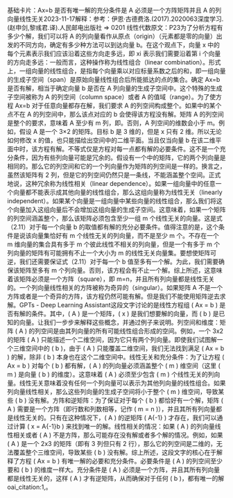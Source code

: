 

基础卡片：Ax=b 是否有唯一解的充分条件是 A 必须是一个方阵矩阵并且 A 的列向量线性无关2023-11-17解释：参考：伊恩·古德费洛.(2017).2020063深度学习.(赵申剑,黎彧君.译).人民邮电出版社 => 0201 线性代数原文：P23为了分析方程有多少个解，我们可以将 A 的列向量看作从原点（origin）（元素都是零的向量）出发的不同方向，确定有多少种方法可以到达向量 b。在这个观点下，向量 x 中的每个元素表示我们应该沿着这些方向走多远，即 xi 表示我们需要沿着第 i 个向量的方向走多远：一般而言，这种操作称为线性组合（linear combination）。形式上，一组向量的线性组合，是指每个向量乘以对应标量系数之后的和，即一组向量的生成子空间（span）是原始向量线性组合后所能抵达的点的集合。确定 Ax=b 是否有解，相当于确定向量 b 是否在 A 列向量的生成子空间中。这个特殊的生成子空间被称为 A 的列空间（column space）或者 A 的值域（range）。为了使方程 Ax=b 对于任意向量都存在解，我们要求 A 的列空间构成整个。如果中的某个点不在 A 的列空间中，那么该点对应的 b 会使得该方程没有解。矩阵 A 的列空间是整个的要求，意味着 A 至少有 m 列，即。否则，A 列空间的维数会小于 m。例如，假设 A 是一个 3×2 的矩阵。目标 b 是 3 维的，但是 x 只有 2 维。所以无论如何修改 x 的值，也只能描绘出空间中的二维平面。当且仅当向量 b 在该二维平面中时，该方程有解。不等式仅是方程对每一点都有解的必要条件。这不是一个充分条件，因为有些列向量可能是冗余的。假设有一个中的矩阵，它的两个列向量是相同的。那么它的列空间和它的一个列向量作为矩阵的列空间是一样的。换言之，虽然该矩阵有 2 列，但是它的列空间仍然只是一条线，不能涵盖整个空间。正式地说，这种冗余称为线性相关（linear dependence）。如果一组向量中的任意一个向量都不能表示成其他向量的线性组合，那么这组向量称为线性无关（linearly independent）。如果某个向量是一组向量中某些向量的线性组合，那么我们将这个向量加入这组向量后不会增加这组向量的生成子空间。这意味着，如果一个矩阵的列空间涵盖整个，那么该矩阵必须包含至少一组 m 个线性无关的向量。这是式（2.11）对于每一个向量 b 的取值都有解的充分必要条件。值得注意的是，这个条件是说该向量集恰好有 m 个线性无关的列向量，而不是至少 m 个。不存在一个 m 维向量的集合具有多于 m 个彼此线性不相关的列向量，但是一个有多于 m 个列向量的矩阵有可能拥有不止一个大小为 m 的线性无关向量集。要想使矩阵可逆，我们还需要保证式（2.11）对于每一个 b 值至多有一个解。为此，我们需要确保该矩阵至多有 m 个列向量。否则，该方程会有不止一个解。综上所述，这意味着该矩阵必须是一个方阵（square），即 m=n，并且所有列向量都是线性无关的。一个列向量线性相关的方阵被称为奇异的（singular）。如果矩阵 A 不是一个方阵或者是一个奇异的方阵，该方程仍然可能有解。但是我们不能使用矩阵逆去求解。GPTs - Deep Learning Assistant这段文字讨论的是线性方程组 ( Ax = b ) 是否有解的条件。其中，( A ) 是一个矩阵，( x ) 是我们想要解的向量，而 ( b ) 是已知的向量。让我们一步步来解释这些概念，并通过例子来说明。列空间和维度：矩阵 ( A ) 的列空间是由其列向量的所有可能线性组合形成的空间。例如，一个 3x2 的矩阵 ( A ) 只能描述一个二维空间，因为它只有两个列向量。即使我们试图解一个三维空间中的 ( b )，由于 ( A ) 只能覆盖二维空间，我们无法找到满足 ( Ax = b ) 的解，除非 ( b ) 本身也在这个二维空间中。线性无关和充分条件：为了让方程 ( Ax = b ) 对每个 ( b ) 都有解，( A ) 的列向量必须涵盖整个 ( m ) 维空间（这里 ( m ) 是向量 ( b ) 的维度）。这意味着 ( A ) 必须至少包含 ( m ) 个线性无关的列向量。线性无关意味着没有任何一个列向量可以表示为其他列向量的线性组合。如果列向量线性相关，那么这些列向量的生成子空间将小于整个 ( m ) 维空间，导致某些 ( b ) 没有解。方阵和逆矩阵：为了保证对于每个 ( b ) 都恰好有一个解，矩阵 ( A ) 需要是一个方阵（即行数和列数相等，记作 ( m = n )），并且其所有列向量都是线性无关的。只有在这种情况下，( A ) 的逆矩阵 ( A{-1} ) 才存在，我们可以通过计算 ( x = A{-1}b ) 来找到唯一的解。线性相关的情况：如果 ( A ) 的列向量线性相关或者 ( A ) 不是方阵，那么可能存在没有解或者多个解的情况。例如，如果 ( A ) 是一个 2x3 的矩阵（即有 3 列但只有 2 行），那么它的列空间是二维的，无法覆盖整个三维空间，导致某些 ( b ) 没有解。综上所述，这段文字的核心在于解释了方程 ( Ax = b ) 有唯一解的必要和充分条件。必要条件是 ( A ) 的列空间至少要和 ( b ) 的维度一样大。充分条件是 ( A ) 必须是一个方阵，并且其所有列向量都是线性无关的，这样 ( A ) 才有逆矩阵，从而确保对于任何 ( b )，都有唯一的解 oai_citation:1,。